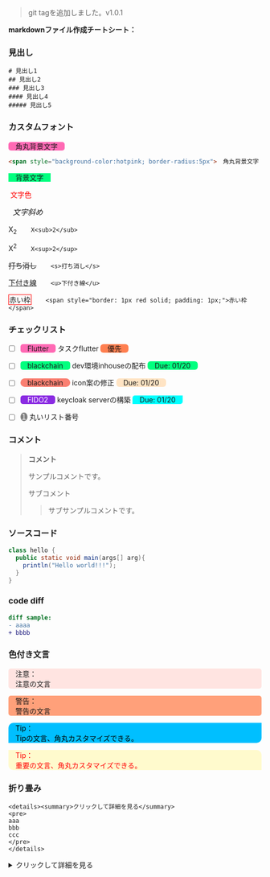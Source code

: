 > git tagを追加しました。v1.0.1

**markdownファイル作成チートシート：**

### 見出し

```
# 見出し1
## 見出し2
### 見出し3
#### 見出し4
##### 見出し5
```



### カスタムフォント

<span style="background-color:hotpink; border-radius:5px">　角丸背景文字　</span>

````html
<span style="background-color:hotpink; border-radius:5px">　角丸背景文字　</span>
````

<span style="background-color:springgreen">　背景文字　</span>

<span style="color:red"> 文字色  </span>

<span style="font-size:15px;font-style:italic">  文字斜め </span>

X<sub>2</sub>　　`X<sub>2</sub>`

X<sup>2</sup>　　`X<sup>2</sup>`

<s>打ち消し</s>　　`<s>打ち消し</s>`

<u>下付き線</u>　　`<u>下付き線</u>`

<span style="border: 1px red solid; padding: 1px;">赤い枠</span>　　`<span style="border: 1px red solid; padding: 1px;">赤い枠</span>`



### チェックリスト

- [ ] <span style="background-color:hotpink; border-radius:5px">　Flutter　</span> タスクflutter <span style="background-color:coral; border-radius:6px">　優先　</span>
- [ ] <span style="background-color:springgreen; border-radius:5px">　blackchain　</span> dev環境inhouseの配布  <span style="background-color:springgreen; border-radius:6px">　Due: 01/20　</span>
- [ ] <span style="background-color:salmon; border-radius:30px">　blackchain　</span> icon案の修正  <span style='background-color:bisque;border-radius:6px'>　Due: 01/20　</span>
- [ ] <span style='background-color:blueviolet;color:white;border-radius:5px'>　FIDO2　</span> keycloak serverの構築  <span style='background-color:aqua;border-radius:5px 0px 5px 0px'>　Due: 01/20　</span>
- [ ] <span style='background-color:grey;color:white;border-radius:50%'>１</span> 丸いリスト番号



### コメント

> **コメント**
>
> サンプルコメントです。
>
> サブコメント
>
> >サブサンプルコメントです。



### ソースコード

```java
class hello {
  public static void main(args[] arg){
    println("Hello world!!!");
  }
}
```



### code diff

```diff
diff sample:
- aaaa
+ bbbb
```



### 色付き文言

<p style="background-color:mistyrose; border-radius:5px">　注意：<br>　注意の文言</p>

<p style="background-color:lightsalmon; border-radius:5px">　警告：<br>　警告の文言</p>

<p style="background-color:deepskyblue; color: black; border-radius:10px 0px 10px 0px">　Tip：<br>　Tipの文言、角丸カスタマイズできる。</p>

<p style="background-color:lemonchiffon; color: red; border-radius:0px 10px 0px 10px">　Tip：<br>　重要の文言、角丸カスタマイズできる。</p>



### 折り畳み

```
<details><summary>クリックして詳細を見る</summary>
<pre>
aaa
bbb
ccc
</pre>
</details>
```

<details><summary>クリックして詳細を見る</summary>
<pre>
 aaa
 bbb
 ccc
</pre>
</details>

